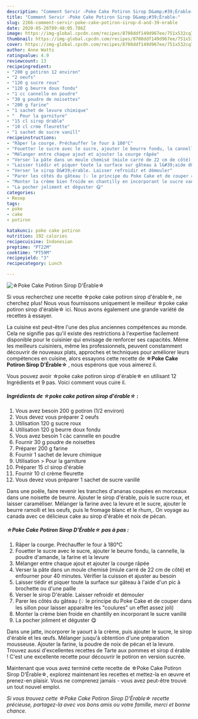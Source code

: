 ```yaml
---
description: "Comment Servir ☆Poke Cake Potiron Sirop D&amp;#39;Érable☆"
title: "Comment Servir ☆Poke Cake Potiron Sirop D&amp;#39;Érable☆"
slug: 2266-comment-servir-poke-cake-potiron-sirop-d-and-39-erable
date: 2020-05-26T09:48:05.786Z
image: https://img-global.cpcdn.com/recipes/8708ddf149d967ee/751x532cq70/☆poke-cake-potiron-sirop-derable☆-photo-principale-de-la-recette.jpg
thumbnail: https://img-global.cpcdn.com/recipes/8708ddf149d967ee/751x532cq70/☆poke-cake-potiron-sirop-derable☆-photo-principale-de-la-recette.jpg
cover: https://img-global.cpcdn.com/recipes/8708ddf149d967ee/751x532cq70/☆poke-cake-potiron-sirop-derable☆-photo-principale-de-la-recette.jpg
author: Anne Watts
ratingvalue: 4.9
reviewcount: 13
recipeingredient:
- "200 g potiron 12 environ"
- "2 oeufs"
- "120 g sucre roux"
- "120 g beurre doux fondu"
- "1 cc cannelle en poudre"
- "30 g poudre de noisettes"
- "200 g farine"
- "1 sachet de levure chimique"
- "  Pour la garniture"
- "15 cl sirop drable"
- "10 cl crme fleurette"
- "1 sachet de sucre vanill"
recipeinstructions:
- "Râper la courge. Préchauffer le four à 180°C"
- "Fouetter le sucre avec le sucre, ajouter le beurre fondu, la cannelle, la poudre d&#39;amande, la farine et la levure"
- "Mélanger entre chaque ajout et ajouter la courge râpée"
- "Verser la pâte dans un moule chemisé (miule carré de 22 cm de côté) et enfourner pour 40 minutes. Vérifier la cuisson et ajuster au besoin"
- "Laisser tiédir et piquer toute la surface sur gâteau à l&#39;aide d&#39;un pic à brochette ou d&#39;une paille"
- "Verser le sirop D&#39;érable. Laisser refroidir et démouler"
- "Parer les côtés du gâteau (💡 le principe du Poke Cake et de couper dans les sillon pour laisser apparaître les &#34;coulures&#34; un effet assez joli)"
- "Monter la crème bien froide en chantilly en incorporant le sucre vanillé"
- "La pocher joliment et déguster 😋"
categories:
- Resep
tags:
- poke
- cake
- potiron

katakunci: poke cake potiron 
nutrition: 192 calories
recipecuisine: Indonesian
preptime: "PT22M"
cooktime: "PT59M"
recipeyield: "3"
recipecategory: Lunch

---
```



![☆Poke Cake Potiron Sirop D&#39;Érable☆](https://img-global.cpcdn.com/recipes/8708ddf149d967ee/751x532cq70/☆poke-cake-potiron-sirop-derable☆-photo-principale-de-la-recette.jpg)

Si vous recherchez une recette ☆poke cake potiron sirop d&#39;érable☆, ne cherchez plus! Nous vous fournissons uniquement le meilleur ☆poke cake potiron sirop d&#39;érable☆ ici. Nous avons également une grande variété de recettes à essayer.

La cuisine est peut-être l'une des plus anciennes compétences au monde. Cela ne signifie pas qu'il existe des restrictions à l'expertise facilement disponible pour le cuisinier qui envisage de renforcer ses capacités. Même les meilleurs cuisiniers, même les professionnels, peuvent constamment découvrir de nouveaux plats, approches et techniques pour améliorer leurs compétences en cuisine, alors essayons cette recette de <strong> ☆Poke Cake Potiron Sirop D&#39;Érable☆ </strong>, nous espérons que vous aimerez il.

<!--inarticleads1-->

Vous pouvez avoir ☆poke cake potiron sirop d&#39;érable☆ en utilisant 12 Ingrédients et 9 pas. Voici comment vous cuire il.

##### Ingrédients de ☆poke cake potiron sirop d&#39;érable☆ :

1. Vous avez besoin 200 g potiron (1/2 environ)
1. Vous devez vous préparer 2 oeufs
1. Utilisation 120 g sucre roux
1. Utilisation 120 g beurre doux fondu
1. Vous avez besoin 1 càc cannelle en poudre
1. Fournir 30 g poudre de noisettes
1. Préparer 200 g farine
1. Fournir 1 sachet de levure chimique
1. Utilisation  &gt; Pour la garniture
1. Préparer 15 cl sirop d&#39;érable
1. Fournir 10 cl crème fleurette
1. Vous devez vous préparer 1 sachet de sucre vanillé


Dans une poêle, faire revenir les tranches d&#39;ananas coupées en morceaux dans une noisette de beurre. Ajouter le sirop d&#39;érable, puis le sucre roux, et laisser caraméliser. Mélanger la farine avec la levure et le sucre, ajouter le beurre ramolli et les oeufs, puis le fromage blanc et le rhum,. On voyage au canada avec ce délicieux cake au sirop d&#39;érable et noix de pécan. 

<!--inarticleads2-->

##### ☆Poke Cake Potiron Sirop D&#39;Érable☆ pas à pas :

1. Râper la courge. Préchauffer le four à 180°C
1. Fouetter le sucre avec le sucre, ajouter le beurre fondu, la cannelle, la poudre d&#39;amande, la farine et la levure
1. Mélanger entre chaque ajout et ajouter la courge râpée
1. Verser la pâte dans un moule chemisé (miule carré de 22 cm de côté) et enfourner pour 40 minutes. Vérifier la cuisson et ajuster au besoin
1. Laisser tiédir et piquer toute la surface sur gâteau à l&#39;aide d&#39;un pic à brochette ou d&#39;une paille
1. Verser le sirop D&#39;érable. Laisser refroidir et démouler
1. Parer les côtés du gâteau (💡 le principe du Poke Cake et de couper dans les sillon pour laisser apparaître les &#34;coulures&#34; un effet assez joli)
1. Monter la crème bien froide en chantilly en incorporant le sucre vanillé
1. La pocher joliment et déguster 😋


Dans une jatte, incorporer le yaourt à la crème, puis ajouter le sucre, le sirop d&#39;érable et les œufs. Mélanger jusqu&#39;à obtention d&#39;une préparation mousseuse. Ajouter la farine, la poudre de noix de pécan et la levure. Trouvez aussi d&#39;excellentes recettes de Tarte aux pommes et sirop d érable ! C&#39;est une excellente recette pour découvrir le potiron en version sucrée. 

<!--inarticleads1-->

<p>
Maintenant que vous avez terminé cette recette de ☆Poke Cake Potiron Sirop D&#39;Érable☆, explorez maintenant les recettes et mettez-la en œuvre et prenez-en plaisir. Vous ne comprenez jamais - vous avez peut-être trouvé un tout nouvel emploi.
</p>

<p>
<i>Si vous trouvez cette ☆Poke Cake Potiron Sirop D&#39;Érable☆ recette précieuse, partagez-la avec vos bons amis ou votre famille, merci et bonne chance.</i>
</p>
